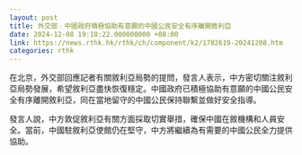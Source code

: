 ```yaml
---
layout: post
title: 外交部﹕中國政府積極協助有意願的中國公民安全有序離開敘利亞
date: 2024-12-08 19:10:22.000000000 +08:00
link: https://news.rthk.hk/rthk/ch/component/k2/1782619-20241208.htm
categories: rthk
---
```


在北京，外交部回應記者有關敘利亞局勢的提問，發言人表示，中方密切關注敘利亞局勢發展，希望敘利亞盡快恢復穩定。中國政府已積極協助有意願的中國公民安全有序離開敘利亞，同在當地留守的中國公民保持聯繫並做好安全指導。

發言人說，中方敦促敘利亞有關方面採取切實舉措，確保中國在敘機構和人員安全。當前，中國駐敘利亞使館仍在堅守，中方將繼續為有需要的中國公民全力提供協助。
